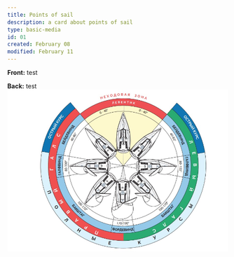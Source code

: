 ```yaml
---
title: Points of sail
description: a card about points of sail
type: basic-media
id: 01
created: February 08
modified: February 11
---
```


**Front:**
test

**Back:**
test
<img src="points-of-sail.jpg">